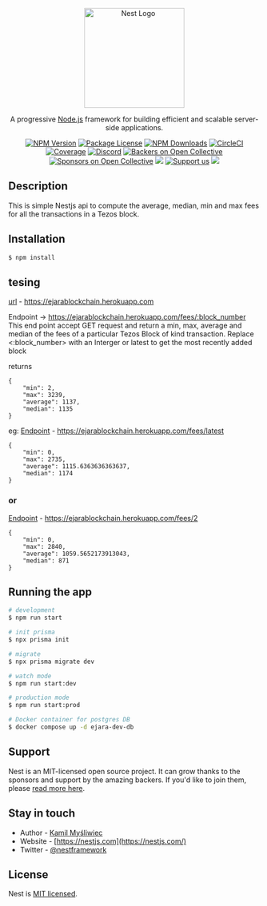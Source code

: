 <p align="center">
  <a href="http://nestjs.com/" target="blank"><img src="https://nestjs.com/img/logo-small.svg" width="200" alt="Nest Logo" /></a>
</p>

[circleci-image]: https://img.shields.io/circleci/build/github/nestjs/nest/master?token=abc123def456
[circleci-url]: https://circleci.com/gh/nestjs/nest

  <p align="center">A progressive <a href="http://nodejs.org" target="_blank">Node.js</a> framework for building efficient and scalable server-side applications.</p>
    <p align="center">
<a href="https://www.npmjs.com/~nestjscore" target="_blank"><img src="https://img.shields.io/npm/v/@nestjs/core.svg" alt="NPM Version" /></a>
<a href="https://www.npmjs.com/~nestjscore" target="_blank"><img src="https://img.shields.io/npm/l/@nestjs/core.svg" alt="Package License" /></a>
<a href="https://www.npmjs.com/~nestjscore" target="_blank"><img src="https://img.shields.io/npm/dm/@nestjs/common.svg" alt="NPM Downloads" /></a>
<a href="https://circleci.com/gh/nestjs/nest" target="_blank"><img src="https://img.shields.io/circleci/build/github/nestjs/nest/master" alt="CircleCI" /></a>
<a href="https://coveralls.io/github/nestjs/nest?branch=master" target="_blank"><img src="https://coveralls.io/repos/github/nestjs/nest/badge.svg?branch=master#9" alt="Coverage" /></a>
<a href="https://discord.gg/G7Qnnhy" target="_blank"><img src="https://img.shields.io/badge/discord-online-brightgreen.svg" alt="Discord"/></a>
<a href="https://opencollective.com/nest#backer" target="_blank"><img src="https://opencollective.com/nest/backers/badge.svg" alt="Backers on Open Collective" /></a>
<a href="https://opencollective.com/nest#sponsor" target="_blank"><img src="https://opencollective.com/nest/sponsors/badge.svg" alt="Sponsors on Open Collective" /></a>
  <a href="https://paypal.me/kamilmysliwiec" target="_blank"><img src="https://img.shields.io/badge/Donate-PayPal-ff3f59.svg"/></a>
    <a href="https://opencollective.com/nest#sponsor"  target="_blank"><img src="https://img.shields.io/badge/Support%20us-Open%20Collective-41B883.svg" alt="Support us"></a>
  <a href="https://twitter.com/nestframework" target="_blank"><img src="https://img.shields.io/twitter/follow/nestframework.svg?style=social&label=Follow"></a>
</p>
  <!--[![Backers on Open Collective](https://opencollective.com/nest/backers/badge.svg)](https://opencollective.com/nest#backer)
  [![Sponsors on Open Collective](https://opencollective.com/nest/sponsors/badge.svg)](https://opencollective.com/nest#sponsor)-->

## Description

This is simple Nestjs api to compute the average, median, min and max fees for all the
transactions in a Tezos block.

## Installation

```bash
$ npm install
```

## tesing

[url](https://ejarablockchain.herokuapp.com) - https://ejarablockchain.herokuapp.com

Endpoint -> https://ejarablockchain.herokuapp.com/fees/:block_number
This end point accept GET request and return a min, max, average and median of the fees of
a particular Tezos Block of kind transaction.
Replace <:block_number> with an Interger or latest to get the most recently added block

returns
```
{
    "min": 2,
    "max": 3239,
    "average": 1137,
    "median": 1135
}
```
eg:
[Endpoint](https://ejarablockchain.herokuapp.com/fees/latest) - https://ejarablockchain.herokuapp.com/fees/latest

```
{
    "min": 0,
    "max": 2735,
    "average": 1115.6363636363637,
    "median": 1174
}
```
### or
[Endpoint](https://ejarablockchain.herokuapp.com/fees/2) - https://ejarablockchain.herokuapp.com/fees/2
```
{
    "min": 0,
    "max": 2840,
    "average": 1059.5652173913043,
    "median": 871
}
```
## Running the app

```bash
# development
$ npm run start

# init prisma
$ npx prisma init

# migrate
$ npx prisma migrate dev

# watch mode
$ npm run start:dev

# production mode
$ npm run start:prod

# Docker container for postgres DB
$ docker compose up -d ejara-dev-db
```

## Support

Nest is an MIT-licensed open source project. It can grow thanks to the sponsors and support by the amazing backers. If you'd like to join them, please [read more here](https://docs.nestjs.com/support).

## Stay in touch

- Author - [Kamil Myśliwiec](https://kamilmysliwiec.com)
- Website - [https://nestjs.com](https://nestjs.com/)
- Twitter - [@nestframework](https://twitter.com/nestframework)

## License

Nest is [MIT licensed](LICENSE).
